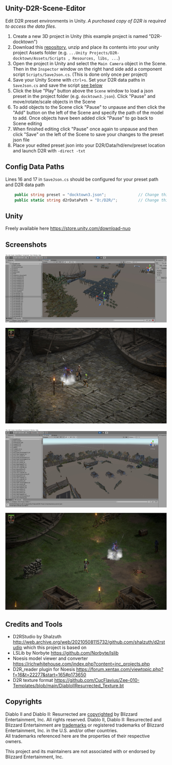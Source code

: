 ## Unity-D2R-Scene-Editor
Edit D2R preset environments in Unity. *A purchased copy of D2R is required to access the data files*.

1. Create a new 3D project in Unity (this example project is named "D2R-docktown")
2. Download this [repository](https://github.com/pairofdocs/Unity-D2R-Scene-Editor/archive/refs/heads/master.zip), unzip and place its contents into your unity project Assets folder (e.g. `...Unity Projects/D2R-docktown/Assets/Scripts , Resources, libs, ...`)
3. Open the project in Unity and select the `Main Camera` object in the Scene. Then in the `Inspector` window on the right hand side add a component script `Scripts/SaveJson.cs`. (This is done only once per project)
4. Save your Unity Scene with `ctrl+s`. Set your D2R data paths in `SaveJson.cs` and save the script [see below](#config-data-paths)
5. Click the blue "Play" button above the `Scene` window to load a json preset in the project folder (e.g. `docktown3.json`). Click "Pause" and move/rotate/scale objects in the Scene
6. To add objects to the Scene click "Pause" to unpause and then click the "Add" button on the left of the Scene and specify the path of the model to add. Once objects have been added click "Pause" to go back to Scene editing 
7. When finished editing click "Pause" once again to unpause and then click "Save" on the left of the Scene to save your changes to the preset json file
8. Place your edited preset json into your D2R/Data/hd/env/preset location and launch D2R with `-direct -txt`


## Config Data Paths
Lines 16 and 17 in `SaveJson.cs` should be configured for your preset path and D2R data path
```cs
    public string preset = "docktown3.json";              // Change this to be the json preset that is edited
    public static string d2rDataPath = "D:/D2R/";         // Change this to where your D2R data is extracted (casc storage)
```


## Unity
Freely available here https://store.unity.com/download-nuo


## Screenshots
![Unity act3 scene](./screenshots/scene_docktown_lslib.jpg)

![Act3 docktown in-game](./screenshots/docktown_ingame.jpg)

![Unity act1 south scene](./screenshots/scene_act1towns.jpg)

![Act1 south in-game](./screenshots/act1towns_ingame.jpg)


## Credits and Tools
- D2RStudio by Shalzuth http://web.archive.org/web/20210508115732/github.com/shalzuth/d2rstudio which this project is based on
- LSLib by Norbyte https://github.com/Norbyte/lslib
- Noesis model viewer and converter https://richwhitehouse.com/index.php?content=inc_projects.php
- D2R_reader plugin for Noesis https://forum.xentax.com/viewtopic.php?f=16&t=22277&start=165#p173650
- D2R texture format https://github.com/CucFlavius/Zee-010-Templates/blob/main/DiabloIIResurrected_Texture.bt


## Copyrights
Diablo II and Diablo II: Resurrected are [copyrighted](https://www.blizzard.com/en-us/legal/9c9cb70b-d1ed-4e17-998a-16c6df46be7b/copyright-notices) by Blizzard Entertainment, Inc. All rights reserved. Diablo II, Diablo II: Resurrected and Blizzard Entertainment are [trademarks](https://www.blizzard.com/en-us/legal/9c9cb70b-d1ed-4e17-998a-16c6df46be7b/copyright-notices) or registered trademarks of Blizzard Entertainment, Inc. in the U.S. and/or other countries.  
All trademarks referenced here are the properties of their respective owners.

This project and its maintainers are not associated with or endorsed by Blizzard Entertainment, Inc.

